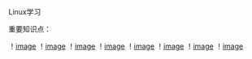 Linux学习

重要知识点：

！[image](https://github.com/inspurcloudgroup/icprd1/blob/master/丛文胜/图片/522/1.png)
！[image](https://github.com/inspurcloudgroup/icprd1/blob/master/丛文胜/图片/522/2.png)
！[image](https://github.com/inspurcloudgroup/icprd1/blob/master/丛文胜/图片/522/3.png)
！[image](https://github.com/inspurcloudgroup/icprd1/blob/master/丛文胜/图片/522/4.png)
！[image](https://github.com/inspurcloudgroup/icprd1/blob/master/丛文胜/图片/522/5.png)
！[image](https://github.com/inspurcloudgroup/icprd1/blob/master/丛文胜/图片/522/6.png)
！[image](https://github.com/inspurcloudgroup/icprd1/blob/master/丛文胜/图片/522/7.png)
！[image](https://github.com/inspurcloudgroup/icprd1/blob/master/丛文胜/图片/522/8.png)
